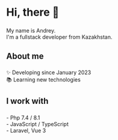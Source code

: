 <h1 align="left">Hi, there 👋</h1>

###

<p align="left">My name is Andrey.<br>I'm a fullstack developer from Kazakhstan.</p>

###

<h2 align="left">About me</h2>

###

<p align="left">✨ Developing since January 2023<br>📚 Learning new technologies</p>

###

<h2 align="left">I work with</h2>

###

<p align="left">- Php 7.4 / 8.1<br>- JavaScript / TypeScript<br>- Laravel, Vue 3</p>

###
